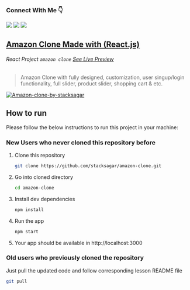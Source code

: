 ### Connect With Me 👇

[![](https://img.shields.io/badge/%20-Linkedin-blue?color=blue&labelColor=blue&logo=linkedin&logoColor=white)](https://www.linkedin.com/in/stacksagar '@stacksagar linkedin profile') [![](https://img.shields.io/badge/%20-Twitter-blue?color=blue&labelColor=blue&logo=twitter&logoColor=white)](https://www.twitter.com/stacksagar '@stacksagar twitter profile') [![](https://img.shields.io/badge/%20-Facebook-blue?color=blue&labelColor=blue&logo=facebook&logoColor=white)](https://www.facebook.com/stacksagar '@stacksagar facebook profile')

## <a href="https://stacksagar.github.io/amazon-clone"> Amazon Clone Made with (React.js) </a>

###### React Project `amazon clone` [See Live Preview](https://stacksagar.github.io/amazon-clone 'project of @stacksagar')

> Amazon Clone with fully designed, customization, user singup/login functionality, full slider, product slider, shopping cart & etc.
 
 <a href="https://stacksagar.github.io/amazon-clone" >
  <img src="https://i.ibb.co/9NLDZZ6/Amazon-clone-by-stacksagar.png" alt="Amazon-clone-by-stacksagar" border="0">
 </a>

<!-- HOW TO RUN -->

## How to run

Please follow the below instructions to run this project in your machine:

### New Users who never cloned this repository before

1. Clone this repository
   ```sh
   git clone https://github.com/stacksagar/amazon-clone.git
   ```
2. Go into cloned directory
   ```sh
   cd amazon-clone
   ```
3. Install dev dependencies
   ```sh
   npm install
   ``` 
4. Run the app
   ```sh
   npm start
   ```
5. Your app should be available in http://localhost:3000

### Old users who previously cloned the repository

Just pull the updated code and follow corresponding lesson README file

```sh
git pull
```
